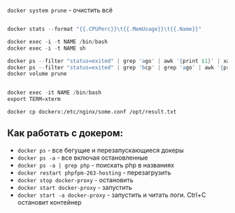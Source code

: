 
`docker system prune` - очистить всё
```s

docker stats --format "{{.CPUPerc}}\t{{.MemUsage}}\t{{.Name}}"

docker exec -i -t NAME /bin/bash
docker exec -i -t NAME sh

docker ps --filter "status=exited" | grep 'ago' | awk '{print $1}' | xargs --no-run-if-empty docker rm
docker ps --filter "status=exited" | grep 'bcp' | grep 'ago' | awk '{print $1}' | xargs --no-run-if-empty docker rm
docker volume prune


docker exec -it NAME /bin/bash
export TERM=xterm
```

`docker cp dockerx:/etc/nginx/some.conf /opt/result.txt`

## Как работать с докером:
* `docker ps` - все бегущие и перезапускающиеся докеры
* `docker ps -a` - все включая остановленные
* `docker ps -a | grep php` - поискать php в названиях
* `docker restart phpfpm-263-hosting` - перезагрузить
* `docker stop docker-proxy` - остановить
* `docker start docker-proxy` - запустить
* `docker start -a docker-proxy` - запустить и читать логи. Ctrl+C остановит контейнер
